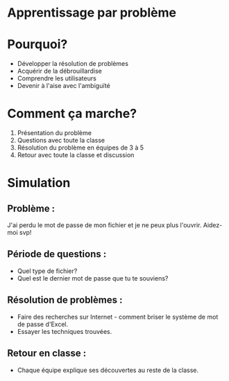 # Apprentissage par problème  

# Pourquoi?

- Développer la résolution de problèmes  
- Acquérir de la débrouillardise  
- Comprendre les utilisateurs  
- Devenir à l'aise avec l'ambiguïté  

# Comment ça marche?  

1. Présentation du problème  
2. Questions avec toute la classe  
3. Résolution du problème en équipes de 3 à 5  
4. Retour avec toute la classe et discussion  

# Simulation  

## Problème :  

J'ai perdu le mot de passe de mon fichier et je ne peux plus l'ouvrir. Aidez-moi svp!

## Période de questions :

- Quel type de fichier?  
- Quel est le dernier mot de passe que tu te souviens?  

## Résolution de problèmes :  

- Faire des recherches sur Internet - comment briser le système de mot de passe d'Excel.  
- Essayer les techniques trouvées.  

## Retour en classe :  

- Chaque équipe explique ses découvertes au reste de la classe.

